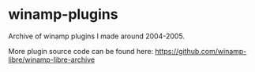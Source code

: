 # winamp-plugins
Archive of winamp plugins I made around 2004-2005.

More plugin source code can be found here: https://github.com/winamp-libre/winamp-libre-archive
